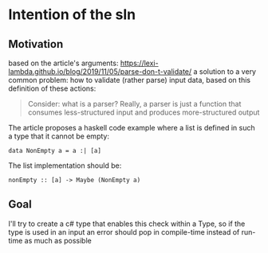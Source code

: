 # Intention of the sln

## Motivation
based on the article's arguments: https://lexi-lambda.github.io/blog/2019/11/05/parse-don-t-validate/
a solution to a very common problem: how to validate (rather parse) input data, based on this definition of these actions:

>Consider: what is a parser? Really, a parser is just a function that consumes less-structured input and produces more-structured output

The article proposes a haskell code example where a list is defined in such a type that it cannot be empty:

`data NonEmpty a = a :| [a]`

The list implementation should be:

`nonEmpty :: [a] -> Maybe (NonEmpty a)`


## Goal
I'll try to create a c# type that enables this check within a Type, so if the type is used in an input an error should pop in compile-time instead of run-time as much as possible